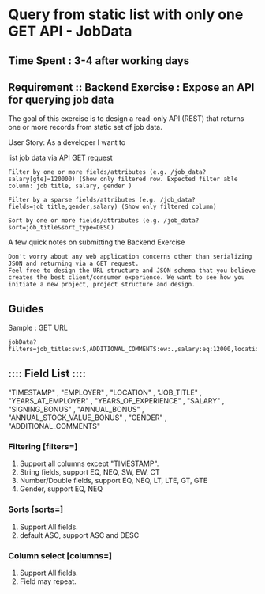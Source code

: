 # Query from static list with only one GET API - JobData

## Time Spent : 3-4 after working days

## Requirement :: Backend Exercise : Expose an API for querying job data

The goal of this exercise is to design a read-only API (REST) that returns one or more records from static set of job data.



User Story: As a developer I want to

list job data via API GET request

    Filter by one or more fields/attributes (e.g. /job_data?salary[gte]=120000) (Show only filtered row. Expected filter able column: job title, salary, gender )

    Filter by a sparse fields/attributes (e.g. /job_data?fields=job_title,gender,salary) (Show only filtered column)

    Sort by one or more fields/attributes (e.g. /job_data?sort=job_title&sort_type=DESC)

A few quick notes on submitting the Backend Exercise

    Don't worry about any web application concerns other than serializing JSON and returning via a GET request.
    Feel free to design the URL structure and JSON schema that you believe creates the best client/consumer experience. We want to see how you initiate a new project, project structure and design. 


## Guides

Sample : GET URL

    jobData?filters=job_title:sw:S,ADDITIONAL_COMMENTS:ew:.,salary:eq:12000,location:sw:Clem&sorts=salary,years_Of_Experience:DESC&columns=job_title,salary,timestamp,salary


## :::: Field List ::::

"TIMESTAMP"
, "EMPLOYER"
, "LOCATION"
, "JOB_TITLE"
, "YEARS_AT_EMPLOYER"
, "YEARS_OF_EXPERIENCE"
, "SALARY"
, "SIGNING_BONUS"
, "ANNUAL_BONUS"
, "ANNUAL_STOCK_VALUE_BONUS"
, "GENDER"
, "ADDITIONAL_COMMENTS"

### Filtering [filters=]
1. Support all columns except "TIMESTAMP".
2. String fields, support     EQ, NEQ, SW, EW, CT
3. Number/Double fields, support     EQ, NEQ, LT, LTE, GT, GTE
4. Gender, support EQ, NEQ

### Sorts [sorts=]
1. Support All fields.
2. default ASC, support ASC and DESC

### Column select [columns=]
1. Support All fields.
2. Field may repeat.

